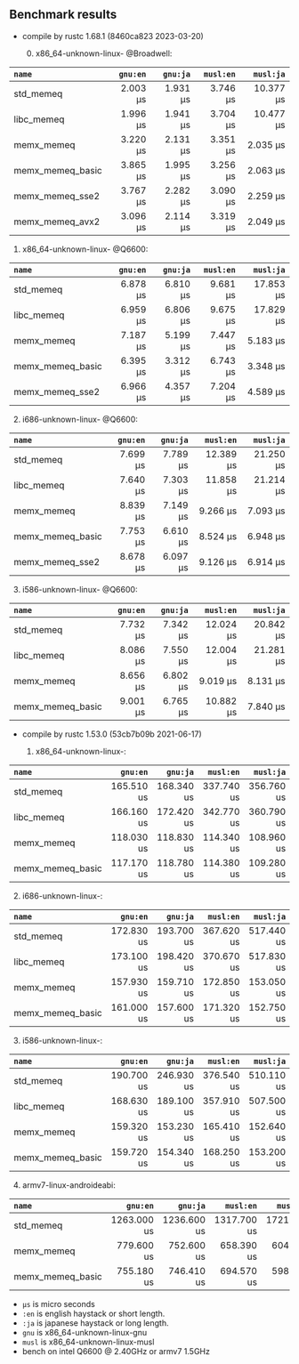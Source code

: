 ## Benchmark results

- compile by rustc 1.68.1 (8460ca823 2023-03-20)

  0. x86_64-unknown-linux- @Broadwell:

|         `name`          |  `gnu:en`   |  `gnu:ja`   |  `musl:en`  |  `musl:ja`  |
|:------------------------|------------:|------------:|------------:|------------:|
| std_memeq               |    2.003 µs |    1.931 µs |    3.746 µs |   10.377 µs |
| libc_memeq              |    1.996 µs |    1.941 µs |    3.704 µs |   10.477 µs |
| memx_memeq              |    3.220 µs |    2.131 µs |    3.351 µs |    2.035 µs |
| memx_memeq_basic        |    3.865 µs |    1.995 µs |    3.256 µs |    2.063 µs |
| memx_memeq_sse2         |    3.767 µs |    2.282 µs |    3.090 µs |    2.259 µs |
| memx_memeq_avx2         |    3.096 µs |    2.114 µs |    3.319 µs |    2.049 µs |

  1. x86_64-unknown-linux- @Q6600:

|         `name`          |  `gnu:en`   |  `gnu:ja`   |  `musl:en`  |  `musl:ja`  |
|:------------------------|------------:|------------:|------------:|------------:|
| std_memeq               |    6.878 µs |    6.810 µs |    9.681 µs |   17.853 µs |
| libc_memeq              |    6.959 µs |    6.806 µs |    9.675 µs |   17.829 µs |
| memx_memeq              |    7.187 µs |    5.199 µs |    7.447 µs |    5.183 µs |
| memx_memeq_basic        |    6.395 µs |    3.312 µs |    6.743 µs |    3.348 µs |
| memx_memeq_sse2         |    6.966 µs |    4.357 µs |    7.204 µs |    4.589 µs |

  2. i686-unknown-linux- @Q6600:

|         `name`          |  `gnu:en`   |  `gnu:ja`   |  `musl:en`  |  `musl:ja`  |
|:------------------------|------------:|------------:|------------:|------------:|
| std_memeq               |    7.699 µs |    7.789 µs |   12.389 µs |   21.250 µs |
| libc_memeq              |    7.640 µs |    7.303 µs |   11.858 µs |   21.214 µs |
| memx_memeq              |    8.839 µs |    7.149 µs |    9.266 µs |    7.093 µs |
| memx_memeq_basic        |    7.753 µs |    6.610 µs |    8.524 µs |    6.948 µs |
| memx_memeq_sse2         |    8.678 µs |    6.097 µs |    9.126 µs |    6.914 µs |

  3. i586-unknown-linux- @Q6600:

|         `name`          |  `gnu:en`   |  `gnu:ja`   |  `musl:en`  |  `musl:ja`  |
|:------------------------|------------:|------------:|------------:|------------:|
| std_memeq               |    7.732 µs |    7.342 µs |   12.024 µs |   20.842 µs |
| libc_memeq              |    8.086 µs |    7.550 µs |   12.004 µs |   21.281 µs |
| memx_memeq              |    8.656 µs |    6.802 µs |    9.019 µs |    8.131 µs |
| memx_memeq_basic        |    9.001 µs |    6.765 µs |   10.882 µs |    7.840 µs |


- compile by rustc 1.53.0 (53cb7b09b 2021-06-17)

  1. x86_64-unknown-linux-:

|         `name`          |  `gnu:en`   |  `gnu:ja`   |  `musl:en`  |  `musl:ja`  |
|:------------------------|------------:|------------:|------------:|------------:|
| std_memeq               |  165.510 us |  168.340 us |  337.740 us |  356.760 us |
| libc_memeq              |  166.160 us |  172.420 us |  342.770 us |  360.790 us |
| memx_memeq              |  118.030 us |  118.830 us |  114.340 us |  108.960 us |
| memx_memeq_basic        |  117.170 us |  118.780 us |  114.380 us |  109.280 us |

  2. i686-unknown-linux-:

|         `name`          |  `gnu:en`   |  `gnu:ja`   |  `musl:en`  |  `musl:ja`  |
|:------------------------|------------:|------------:|------------:|------------:|
| std_memeq               |  172.830 us |  193.700 us |  367.620 us |  517.440 us |
| libc_memeq              |  173.100 us |  198.420 us |  370.670 us |  517.830 us |
| memx_memeq              |  157.930 us |  159.710 us |  172.850 us |  153.050 us |
| memx_memeq_basic        |  161.000 us |  157.600 us |  171.320 us |  152.750 us |

  3. i586-unknown-linux-:

|         `name`          |  `gnu:en`   |  `gnu:ja`   |  `musl:en`  |  `musl:ja`  |
|:------------------------|------------:|------------:|------------:|------------:|
| std_memeq               |  190.700 us |  246.930 us |  376.540 us |  510.110 us |
| libc_memeq              |  168.630 us |  189.100 us |  357.910 us |  507.500 us |
| memx_memeq              |  159.320 us |  153.230 us |  165.410 us |  152.640 us |
| memx_memeq_basic        |  159.720 us |  154.340 us |  168.250 us |  153.200 us |

  4. armv7-linux-androideabi:

|         `name`          |  `gnu:en`   |  `gnu:ja`   |  `musl:en`  |  `musl:ja`  |
|:------------------------|------------:|------------:|------------:|------------:|
| std_memeq               | 1263.000 us | 1236.600 us | 1317.700 us | 1721.000 us |
| memx_memeq              |  779.600 us |  752.600 us |  658.390 us |  604.610 us |
| memx_memeq_basic        |  755.180 us |  746.410 us |  694.570 us |  598.540 us |

- `µs` is micro seconds
- `:en` is english haystack or short length.
- `:ja` is japanese haystack or long length.
- `gnu` is x86_64-unknown-linux-gnu
- `musl` is x86_64-unknown-linux-musl
- bench on intel Q6600 @ 2.40GHz or armv7 1.5GHz
